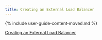 ```yaml
---
title: Creating an External Load Balancer
---
```


{% include user-guide-content-moved.md %}

[Creating an External Load Balancer](/docs/tasks/access-application-cluster/create-external-load-balancer/)
